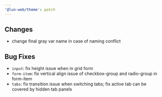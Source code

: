 ```yaml
---
'@lun-web/theme': patch
---
```



## Changes

- change final gray var name in case of naming conflict

## Bug Fixes

- `input`: fix height issue when in grid form
- `form-item`: fix vertical align issue of checkbox-group and radio-group in form-item
- `tabs`: fix transition issue when switching tabs; fix active tab can be covered by hidden tab panels
